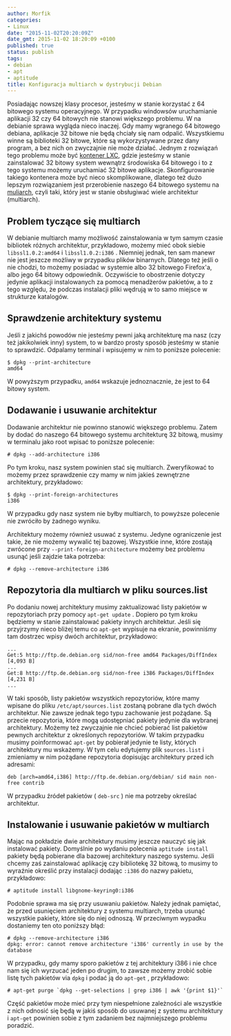 ```yaml
---
author: Morfik
categories:
- Linux
date: "2015-11-02T20:20:09Z"
date_gmt: 2015-11-02 18:20:09 +0100
published: true
status: publish
tags:
- debian
- apt
- aptitude
title: Konfiguracja multiarch w dystrybucji Debian
---
```


Posiadając nowszej klasy procesor, jesteśmy w stanie korzystać z 64 bitowego systemu operacyjnego. W
przypadku windowsów uruchamianie aplikacji 32 czy 64 bitowych nie stanowi większego problemu. W na
debianie sprawa wygląda nieco inaczej. Gdy mamy wgranego 64 bitowego debiana, aplikacje 32 bitowe
nie będą chciały się nam odpalić. Wszystkiemu winne są biblioteki 32 bitowe, które są wykorzystywane
przez dany program, a bez nich on zwyczajnie nie może działać. Jednym z rozwiązań tego problemu może
być [kontener LXC](/post/konfiguracja-kontenerow-lxc/), gdzie jesteśmy w stanie
zainstalować 32 bitowy system wewnątrz środowiska 64 bitowego i to z tego systemu możemy uruchamiać
32 bitowe aplikacje. Skonfigurowanie takiego kontenera może być nieco skomplikowane, dlatego też
dużo lepszym rozwiązaniem jest przerobienie naszego 64 bitowego systemu na
[muliarch](https://wiki.debian.org/Multiarch), czyli taki, który jest w stanie obsługiwać wiele
architektur (multiarch).

<!--more-->
## Problem tyczące się multiarch

W debianie multiarch mamy możliwość zainstalowania w tym samym czasie bibliotek różnych architektur,
przykładowo, możemy mieć obok siebie `libssl1.0.2:amd64` i `libssl1.0.2:i386` . Niemniej jednak, ten
sam manewr nie jest jeszcze możliwy w przypadku plików binarnych. Dlatego też jeśli o nie chodzi, to
możemy posiadać w systemie albo 32 bitowego Firefox'a, albo jego 64 bitowy odpowiednik. Oczywiście
to obostrzenie dotyczy jedynie aplikacji instalowanych za pomocą menadżerów pakietów, a to z tego
względu, że podczas instalacji pliki wędrują w to samo miejsce w strukturze katalogów.

## Sprawdzenie architektury systemu

Jeśli z jakichś powodów nie jesteśmy pewni jaką architekturę ma nasz (czy też jakikolwiek inny)
system, to w bardzo prosty sposób jesteśmy w stanie to sprawdzić. Odpalamy terminal i wpisujemy w
nim to poniższe polecenie:

    $ dpkg --print-architecture
    amd64

W powyższym przypadku, `amd64` wskazuje jednoznacznie, że jest to 64 bitowy system.

## Dodawanie i usuwanie architektur

Dodawanie architektur nie powinno stanowić większego problemu. Zatem by dodać do naszego 64 bitowego
systemu architekturę 32 bitową, musimy w terminalu jako root wpisać to poniższe polecenie:

    # dpkg --add-architecture i386

Po tym kroku, nasz system powinien stać się multiarch. Zweryfikować to możemy przez sprawdzenie czy
mamy w nim jakieś zewnętrzne architektury, przykładowo:

    $ dpkg --print-foreign-architectures
    i386

W przypadku gdy nasz system nie byłby multiarch, to powyższe polecenie nie zwróciło by żadnego
wyniku.

Architektury możemy również usuwać z systemu. Jedyne ograniczenie jest takie, że nie możemy wywalić
tej bazowej. Wszystkie inne, które zostają zwrócone przy `--print-foreign-architecture` możemy bez
problemu usunąć jeśli zajdzie taka potrzeba:

    # dpkg --remove-architecture i386

## Repozytoria dla multiarch w pliku sources.list

Po dodaniu nowej architektury musimy zaktualizować listy pakietów w repozytoriach przy pomocy
`apt-get update` . Dopiero po tym kroku będziemy w stanie zainstalować pakiety innych architektur.
Jeśli się przyjrzymy nieco bliżej temu co `apt-get` wypisuje na ekranie, powinniśmy tam dostrzec
wpisy dwóch architektur, przykładowo:

    ...
    Get:5 http://ftp.de.debian.org sid/non-free amd64 Packages/DiffIndex [4,093 B]
    ...
    Get:8 http://ftp.de.debian.org sid/non-free i386 Packages/DiffIndex [4,231 B]
    ...

W taki sposób, listy pakietów wszystkich repozytoriów, które mamy wpisane do pliku
`/etc/apt/sources.list` zostaną pobrane dla tych dwóch architektur. Nie zawsze jednak tego typu
zachowanie jest pożądane. Są przecie repozytoria, które mogą udostępniać pakiety jedynie dla
wybranej architektury. Możemy też zwyczajnie nie chcieć pobierać list pakietów pewnych architektur z
określonych repozytoriów. W takim przypadku musimy poinformować `apt-get` by pobierał jedynie te
listy, których architektury mu wskażemy. W tym celu edytujemy plik `sources.list` i zmieniamy w nim
pożądane repozytoria dopisując architektury przed ich adresami:

    deb [arch=amd64,i386] http://ftp.de.debian.org/debian/ sid main non-free contrib

W przypadku źródeł pakietów ( `deb-src` ) nie ma potrzeby określać architektur.

## Instalowanie i usuwanie pakietów w multiarch

Mając na pokładzie dwie architektury musimy jeszcze nauczyć się jak instalować pakiety. Domyślnie po
wydaniu polecenia `aptitude install` pakiety będą pobierane dla bazowej architektury naszego
systemu. Jeśli chcemy zaś zainstalować aplikację czy bibliotekę 32 bitową, to musimy to wyraźnie
określić przy instalacji dodając `:i386` do nazwy pakietu, przykładowo:

    # aptitude install libgnome-keyring0:i386

Podobnie sprawa ma się przy usuwaniu pakietów. Należy jednak pamiętać, że przed usunięciem
architektury z systemu multiarch, trzeba usunąć wszystkie pakiety, które się do niej odnoszą. W
przeciwnym wypadku dostaniemy ten oto poniższy błąd:

    # dpkg --remove-architecture i386
    dpkg: error: cannot remove architecture 'i386' currently in use by the database

W przypadku, gdy mamy sporo pakietów z tej architektury i386 i nie chce nam się ich wyrzucać jeden
po drugim, to zawsze możemy zrobić sobie listę tych pakietów via `dpkg` i podać ją do `apt-get` ,
przykładowo:

    # apt-get purge `dpkg --get-selections | grep i386 | awk '{print $1}'`

Część pakietów może mieć przy tym niespełnione zależności ale wszystkie z nich odnosić się będą w
jakiś sposób do usuwanej z systemu architektury i `apt-get` powinien sobie z tym zadaniem bez
najmniejszego problemu poradzić.
